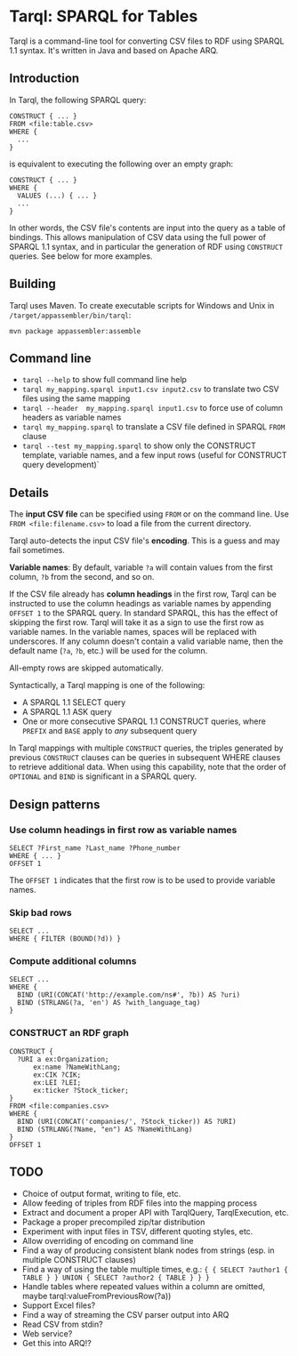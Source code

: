 # Tarql: SPARQL for Tables

Tarql is a command-line tool for converting CSV files to RDF using SPARQL 1.1 syntax. It's written in Java and based on Apache ARQ.


## Introduction

In Tarql, the following SPARQL query:

    CONSTRUCT { ... }
    FROM <file:table.csv>
    WHERE {
      ...
    }

is equivalent to executing the following over an empty graph:

    CONSTRUCT { ... }
    WHERE {
      VALUES (...) { ... }
      ...
    }

In other words, the CSV file's contents are input into the query as a table of bindings. This allows manipulation of CSV data using the full power of SPARQL 1.1 syntax, and in particular the generation of RDF using `CONSTRUCT` queries. See below for more examples.


## Building

Tarql uses Maven. To create executable scripts for Windows and Unix in `/target/appassembler/bin/tarql`:

    mvn package appassembler:assemble


## Command line

* `tarql --help` to show full command line help
* `tarql my_mapping.sparql input1.csv input2.csv` to translate two CSV files using the same mapping
* `tarql --header  my_mapping.sparql input1.csv` to force use of column headers as variable names
* `tarql my_mapping.sparql` to translate a CSV file defined in SPARQL `FROM` clause
* `tarql --test my_mapping.sparql` to show only the CONSTRUCT template, variable names, and a few input rows (useful for CONSTRUCT query development)`


## Details

The **input CSV file** can be specified using `FROM` or on the command line. Use `FROM <file:filename.csv>` to load a file from the current directory.

Tarql auto-detects the input CSV file's **encoding**. This is a guess and may fail sometimes.

**Variable names**: By default, variable `?a` will contain values from the first column, `?b` from the second, and so on.

If the CSV file already has **column headings** in the first row, Tarql can be instructed to use the column headings as variable names by appending `OFFSET 1` to the SPARQL query. In standard SPARQL, this has the effect of skipping the first row. Tarql will take it as a sign to use the first row as variable names. In the variable names, spaces will be replaced with underscores. If any column doesn't contain a valid variable name, then the default name (`?a`, `?b`, etc.) will be used for the column.

All-empty rows are skipped automatically.

Syntactically, a Tarql mapping is one of the following:

* A SPARQL 1.1 SELECT query
* A SPARQL 1.1 ASK query
* One or more consecutive SPARQL 1.1 CONSTRUCT queries, where `PREFIX` and `BASE` apply to *any* subsequent query

In Tarql mappings with multiple `CONSTRUCT` queries, the triples generated by previous `CONSTRUCT` clauses can be queries in subsequent WHERE clauses to retrieve additional data. When using this capability, note that the order of `OPTIONAL` and `BIND` is significant in a SPARQL query.


## Design patterns

### Use column headings in first row as variable names

    SELECT ?First_name ?Last_name ?Phone_number
    WHERE { ... }
    OFFSET 1

The `OFFSET 1` indicates that the first row is to be used to provide variable names.

### Skip bad rows

    SELECT ...
    WHERE { FILTER (BOUND(?d)) }

### Compute additional columns

    SELECT ...
    WHERE {
      BIND (URI(CONCAT('http://example.com/ns#', ?b)) AS ?uri)
      BIND (STRLANG(?a, 'en') AS ?with_language_tag)
    }

### CONSTRUCT an RDF graph

    CONSTRUCT {
      ?URI a ex:Organization;
          ex:name ?NameWithLang;
          ex:CIK ?CIK;
          ex:LEI ?LEI;
          ex:ticker ?Stock_ticker;
    }
    FROM <file:companies.csv>
    WHERE {
      BIND (URI(CONCAT('companies/', ?Stock_ticker)) AS ?URI)
      BIND (STRLANG(?Name, "en") AS ?NameWithLang)
    }
    OFFSET 1


## TODO

* Choice of output format, writing to file, etc.
* Allow feeding of triples from RDF files into the mapping process
* Extract and document a proper API with TarqlQuery, TarqlExecution, etc.
* Package a proper precompiled zip/tar distribution
* Experiment with input files in TSV, different quoting styles, etc.
* Allow overriding of encoding on command line
* Find a way of producing consistent blank nodes from strings (esp. in multiple CONSTRUCT clauses)
* Find a way of using the table multiple times, e.g.: `{ { SELECT ?author1 { TABLE } } UNION { SELECT ?author2 { TABLE } } }`
* Handle tables where repeated values within a column are omitted, maybe tarql:valueFromPreviousRow(?a))
* Support Excel files?
* Find a way of streaming the CSV parser output into ARQ
* Read CSV from stdin?
* Web service?
* Get this into ARQ!?
